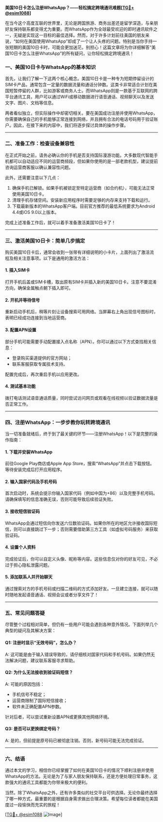 **美国10日卡怎么注册WhatsApp？——轻松搞定跨境通讯难题[[TG💪+ @esim1088](https://t.me/s/esim1088)]**

在当今这个高度互联的世界里，无论是跨国旅游、商务出差还是留学深造，与亲朋好友保持联系都变得尤为重要。而WhatsApp作为全球最受欢迎的即时通讯软件之一，无疑是实现这一目标的最佳选择。然而，对于许多计划前往美国的朋友来说，“如何在美国使用WhatsApp”却成了一个让人头疼的问题。特别是当你手持一张短期的美国10日卡时，可能会更加迷茫。别担心！这篇文章将为你详细解答“美国10日卡怎么注册WhatsApp”的所有疑问，让你轻松搞定跨境通讯！

### **一、美国10日卡与WhatsApp的基本知识**
首先，让我们了解一下这两个核心概念。美国10日卡是一种专为短期停留设计的SIM卡产品，通常包含一定量的数据流量和通话分钟数。这类卡非常适合计划在美国短暂停留的人群，比如游客或商务人士。而WhatsApp则是一款基于互联网的跨平台通讯工具，用户可以通过WiFi或移动数据进行语音通话、视频聊天以及发送文字、图片、文档等信息。

两者看似独立，但实际操作中却密切相关。要在美国成功注册并使用WhatsApp，你需要确保自己的手机能够正常连接到网络，并且拥有合法的电话号码用于验证账户。因此，在接下来的内容中，我们将逐步探讨具体的操作步骤。

---

### **二、准备工作：检查设备兼容性**
在正式开始之前，请务必确认你的手机是否支持国际漫游功能。大多数现代智能手机都可以自动适应不同的运营商频段，但如果你使用的是一部老款机型，建议提前咨询运营商客服以确认兼容性问题。

此外，还需要注意以下几点：
1. 确保手机已解锁。如果手机被锁定至特定运营商（如合约机），可能无法正常使用美国10日卡。
2. 清理手机存储空间。安装新应用程序时需要足够的内存来支持下载和运行。
3. 下载最新版本的WhatsApp客户端。目前官方推荐的最低系统要求为Android 4.4或iOS 9.0以上版本。

完成上述准备工作后，就可以着手准备激活美国10日卡了！

---

### **三、激活美国10日卡：简单几步搞定**
购买美国10日卡后，通常会收到一张带有详细说明的小卡片，上面列出了激活流程及相关注意事项。以下是通用的激活方法：

#### **1. 插入SIM卡**
打开手机后盖或SIM卡槽，取出原有SIM卡并插入新的美国10日卡。注意不要混淆方向，确保金属触点朝下插入即可。

#### **2. 开机并等待信号**
重新启动手机后，稍等片刻让设备搜索可用网络。当屏幕右上角出现信号图标时，表明已经成功连接到当地运营商。

#### **3. 配置APN设置**
部分手机可能需要手动配置接入点名称（APN）。你可以通过以下方式查找相关信息：
- 登录购买渠道提供的官方网站；
- 联系客服获取专属技术支持。

配置完成后，再次重启手机以应用更改。

#### **4. 测试基本功能**
拨打电话测试语音通话质量，同时尝试访问网页或观看在线视频以验证数据流量是否正常工作。

---

### **四、注册WhatsApp：一步步教你玩转跨境通讯**
当一切准备就绪后，终于到了最关键的环节——注册WhatsApp！以下是完整的操作指南：

#### **1. 下载并安装WhatsApp**
前往Google Play商店或Apple App Store，搜索“WhatsApp”并点击下载按钮。等待安装完成后打开应用程序。

#### **2. 输入国家代码及手机号码**
首次启动时，系统会提示你输入国家代码（例如中国为+86）以及完整手机号码。请确保填写的信息准确无误，否则可能导致后续验证失败。

#### **3. 接收短信验证码**
WhatsApp会通过短信向你发送六位数验证码。如果你所在的地区允许接收国际短信，则可以直接跳过下一步；否则需要借助第三方工具（如虚拟号码服务）来获取验证码。

#### **4. 设置个人资料**
完成验证后，你可以自定义头像、昵称等内容。这些信息仅对你的好友可见，不必过于担心隐私泄露问题。

#### **5. 添加联系人并开始聊天**
通过搜索对方的手机号码或扫描二维码的方式添加好友。一旦建立连接，就可以随时随地发起语音通话、视频会议或者分享文件了！

---

### **五、常见问题答疑**
尽管整个过程相对简单，但仍有一些用户可能会遇到各种意外情况。下面列举几个典型的疑问及其解决方案：

#### **Q1: 注册时显示“无效号码”，怎么办？**
A: 这可能是由于输入错误导致的，请仔细核对国家代码和手机号码。如果仍然无法解决问题，建议联系客服寻求帮助。

#### **Q2: 为什么无法接收到验证码短信？**
A: 可能的原因包括：
- 手机信号不稳定；
- 运营商限制了国际短信接收；
- 软件未正确配置APN参数。

针对后者，可以尝试重新设置APN或更换其他网络环境。

#### **Q3: 是否可以更换绑定号码？**
A: 是的，但前提是原号码已被彻底注销。否则，新号码可能无法完成验证。

---

### **六、结语**
通过本文的学习，相信你已经掌握了如何在美国10日卡的情况下顺利注册并使用WhatsApp的方法。无论是为了与家人朋友保持联系，还是方便处理日常事务，这款强大的通讯工具都能为你带来极大的便利。

当然，除了WhatsApp之外，还有许多类似的社交平台可供选择。无论你最终选择了哪一种方式，最重要的是根据自身需求做出合理决策。希望每位读者都能在美国度过一段愉快而充实的旅程！

[[TG💪+ @esim1088](https://t.me/s/esim1088) ![Image](https://i.postimg.cc/4NQfJmqS/Snipaste-2025-05-13-00-14-12.png)]